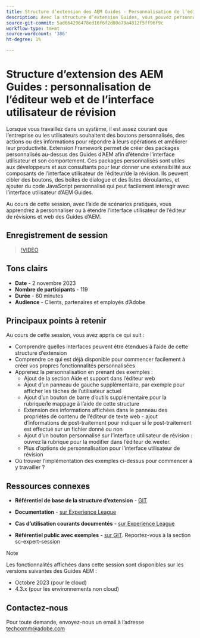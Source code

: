 ```yaml
---
title: Structure d’extension des AEM Guides - Personnalisation de l’éditeur web et de l’interface utilisateur de révision
description: Avec la structure d’extension Guides, vous pouvez personnaliser les sections souhaitées de l’interface utilisateur de révision ou de l’éditeur Web à l’aide d’un code JSON, CSS et JavaScript facile à mettre à jour.
source-git-commit: 5ad664296478ed16f6f2d80e79a4812f5ff96f9c
workflow-type: tm+mt
source-wordcount: '386'
ht-degree: 1%

---
```


# Structure d’extension des AEM Guides : personnalisation de l’éditeur web et de l’interface utilisateur de révision

Lorsque vous travaillez dans un système, il est assez courant que l’entreprise ou les utilisateurs souhaitent des boutons personnalisés, des actions ou des informations pour répondre à leurs opérations et améliorer leur productivité. Extension Framework permet de créer des packages personnalisés au-dessus des Guides d’AEM afin d’étendre l’interface utilisateur et son comportement. Ces packages personnalisés sont utiles aux développeurs et aux consultants pour leur donner une extensibilité aux composants de l’interface utilisateur de l’éditeur/de la révision. Ils peuvent cibler des boutons, des boîtes de dialogue et des listes déroulantes, et ajouter du code JavaScript personnalisé qui peut facilement interagir avec l’interface utilisateur d’AEM Guides.

Au cours de cette session, avec l’aide de scénarios pratiques, vous apprendrez à personnaliser ou à étendre l’interface utilisateur de l’éditeur de révisions et web des Guides d’AEM.

## Enregistrement de session

>[!VIDEO](https://video.tv.adobe.com/v/3425476/review-ui-customization-guides-extension-framework-web-editor)

## Tons clairs

- **Date** - 2 novembre 2023
- **Nombre de participants** - 119
- **Durée** - 60 minutes
- **Audience** - Clients, partenaires et employés d’Adobe

## Principaux points à retenir

Au cours de cette session, vous avez appris ce qui suit :
- Comprendre quelles interfaces peuvent être étendues à l’aide de cette structure d’extension
- Comprendre ce qui est déjà disponible pour commencer facilement à créer vos propres fonctionnalités personnalisées
- Apprenez la personnalisation en prenant des exemples :
   - Ajout de la section Aide et support dans l’éditeur web
   - Ajout d’un panneau de gauche supplémentaire, par exemple pour afficher les tâches de l’utilisateur actuel
   - Ajout d’un bouton de barre d’outils supplémentaire pour la rubrique/le mappage à l’aide de cette structure
   - Extension des informations affichées dans le panneau des propriétés de contenu de l’éditeur de texte web - ajout d’informations de post-traitement pour indiquer si le post-traitement est effectué sur un fichier donné ou non
   - Ajout d’un bouton personnalisé sur l’interface utilisateur de révision : ouvrez la rubrique pour la modifier dans l’éditeur de weeter.
   - Plus d’options de personnalisation pour l’interface utilisateur de révision
- Où trouver l’implémentation des exemples ci-dessus pour commencer à y travailler ?


## Ressources connexes

- **Référentiel de base de la structure d’extension** - [GIT](https://github.com/adobe/guides-extension/tree/main)

- **Documentation** - [sur Experience League](https://guides-extension.vercel.app/docs/aem_guides_framework/basic_customisation)

- **Cas d’utilisation courants documentés** - [sur Experience League](https://guides-extension.vercel.app/docs/aem_guides_framework/basic_customisation)

- **Référentiel public avec exemples** - [sur GIT](https://github.com/adobe/guides-extension/tree/sc-expert-session). Reportez-vous à la section sc-expert-session


>[!NOTE]
>
> Les fonctionnalités affichées dans cette session sont disponibles sur les versions suivantes des Guides AEM :
> - Octobre 2023 (pour le cloud)
> - 4.3.x (pour les environnements non cloud)



## Contactez-nous

Pour toute demande, envoyez-nous un email à l’adresse <techcomm@adobe.com>
